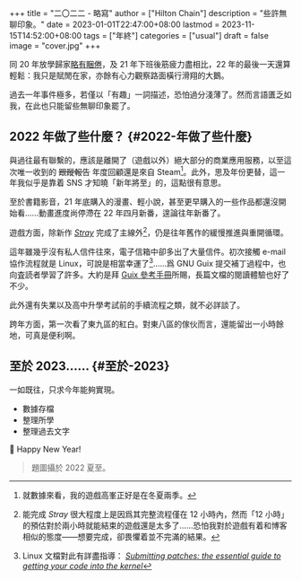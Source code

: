+++
title = "二〇二二 - 略寫"
author = ["Hilton Chain"]
description = "些許無聊印象。"
date = 2023-01-01T22:47:00+08:00
lastmod = 2023-11-15T14:52:00+08:00
tags = ["年終"]
categories = ["usual"]
draft = false
image = "cover.jpg"
+++

同 20 年放學歸家[略有睏倦](/posts/end-of-2020/)，及 21 年下班後筋疲力盡相比，22 年的最後一天還算輕鬆：我只是賦閒在家，亦餘有心力觀察路面橫行滑翔的大鵝。

過去一年事件極多，若僅以「有趣」一詞描述，恐怕過分淺薄了。然而言語匱乏如我，在此也只能留些無聊印象罷了。


## 2022 年做了些什麼？ {#2022-年做了些什麼}

與過往最有聯繫的，應該是離開了（遊戲以外）絕大部分的商業應用服務，以至這次唯一收到的 ~~跟蹤報告~~ 年度回顧還是來自 Steam[^fn:1]。此外，思及年份更替，這一年我似乎是靠着 SNS 才知曉「新年將至」的，這點很有意思。

至於書籍影音，21 年底購入的漫畫、輕小說，甚至更早購入的一些作品都還沒開始看……動畫進度尚停滯在 22 年四月新番，遑論往年新番了。

遊戲方面，除新作 _[Stray](https://stray.game/)_ 完成了主線外[^fn:2]，仍是往年舊作的緩慢推進與重開循環。

這年雖幾乎沒有私人信件往來，電子信箱中卻多出了大量信件。初次接觸 e-mail 協作流程就是 Linux，可說是相當幸運了[^fn:3]……爲 GNU Guix 提交補丁過程中，也向査読者學習了許多。大約是拜 [Guix 參考手冊](https://guix.gnu.org/en/manual/devel/en/guix.html)所賜，長篇文檔的閱讀體驗也好了不少。

此外還有失業以及高中升學考試前的手續流程之類，就不必詳談了。

跨年方面，第一次看了東九區的紅白。對東八區的傢伙而言，還能留出一小時餘地，可真是便利啊。


## 至於 2023…… {#至於-2023}

一如既往，只求今年能夠實現。

-   數據存檔
-   整理所學
-   整理過去文字

🎉 Happy New Year!

> 題圖攝於 2022 夏至。

[^fn:1]: 就數據來看，我的遊戲高峯正好是在冬夏兩季。
[^fn:2]: 能完成 _Stray_ 很大程度上是因爲其完整流程僅在 12 小時內，然而「12 小時」的預估對於兩小時就能結束的遊戲還是太多了……恐怕我對於遊戲有着和博客相似的態度——想要完成，卻畏懼着並不完滿的結果。
[^fn:3]: Linux 文檔對此有詳盡指導： _[Submitting patches: the essential guide to getting your code into the kernel](https://docs.kernel.org/process/submitting-patches.html)_
